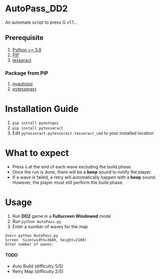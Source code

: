 # AutoPass_DD2
 An automate script to press G v1.1...

## Prerequisite

1. [Python >= 3.8](https://www.python.org/downloads/windows/)
2. [PIP](https://pip.pypa.io/en/stable/installation/)
3. [tesseract](https://github.com/UB-Mannheim/tesseract/wiki)

### Package from PIP
1. [pyautogui](https://pyautogui.readthedocs.io/en/latest/)
2. [pytesseract](https://pypi.org/project/pytesseract/)

# Installation Guide
1. `pip install pyautogui`
2. `pip install pytesseract`
3. Edit `pytesseract.pytesseract.tesseract_cmd` to your installed location

# What to expect
- Press `G` at the end of each wave excluding the build phase.
- Once the run is done, there will be a **beep** sound to notify the player.
- If a wave is failed, a retry will automatically happen with a **beep** sound. However, the player
 must still perform the build phase.

# Usage
1. Run **DD2** game in a **Fullscreen Windowed** mode
2. Run `python AutoPass.py`
3. Enter a number of waves for the map

```
User> python AutoPass.py
Screen  Size(width=3840, height=2160)
Enter number of waves:

```

#### TODO
- Auto Build (difficulty 5/5)
- Retry Map  (difficulty 2/5)